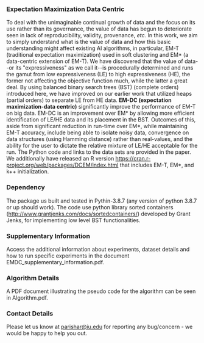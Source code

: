 ### Expectation Maximization Data Centric

To deal with the unimaginable continual growth of data and the focus on its use rather than its governance, the value of data has begun to deteriorate seen in lack of reproducibility, validity, provenance, _etc._ In this work, we aim to simply understand what is the value of data and how this basic understanding might affect existing AI algorithms, in particular, EM-T (traditional expectation maximization) used in soft clustering and EM* (a data-centric extension of EM-T). We have discovered that the value of data--or its "expressiveness" as we call it--is procedurally determined and runs the gamut from low expressiveness (LE) to high expressiveness (HE), the former not affecting the objective function much, while the latter a great deal. By using balanced binary search trees (BST) (complete orders) introduced here, we have improved on our earlier work that utilized heaps (partial orders) to separate LE from HE data. **EM-DC (expectation maximization-data centric)** significantly improve the performance of EM-T on big data. EM-DC is an improvement over EM* by allowing more efficient identification of LE/HE data and its placement in the BST. Outcomes of this, aside from significant reduction in run-time over EM*, while maintaining EM-T accuracy, include being able to isolate noisy data, convergence on data structures (using Hamming distance) rather than real-values, and the ability for the user to dictate the relative mixture of LE/HE acceptable for the run. The Python code and links to the data sets are provided in the paper. We additionally have released an R version https://cran.r-project.org/web/packages/DCEM/index.html that includes EM-T, EM*, and k++ initialization.

### Dependency

The package us built and tested in Pythin-3.8.7 (any version of python 3.8.7 or up should work). The code use python library sorted containers (http://www.grantjenks.com/docs/sortedcontainers/) developed by Grant Jenks, for implementing low level BST functionalities.

### Supplementary Information

Access the additional information about experiments, dataset details and how to run specific experiments in the document EMDC_supplementary_information.pdf.

### Algorithm Details

A PDF document illustrating the pseudo code for the algorithm can be seen in Algorithm.pdf.

### Contact Details

Please let us know at parishar@iu.edu for reporting any bug/concern - we would be happy to help you out.

